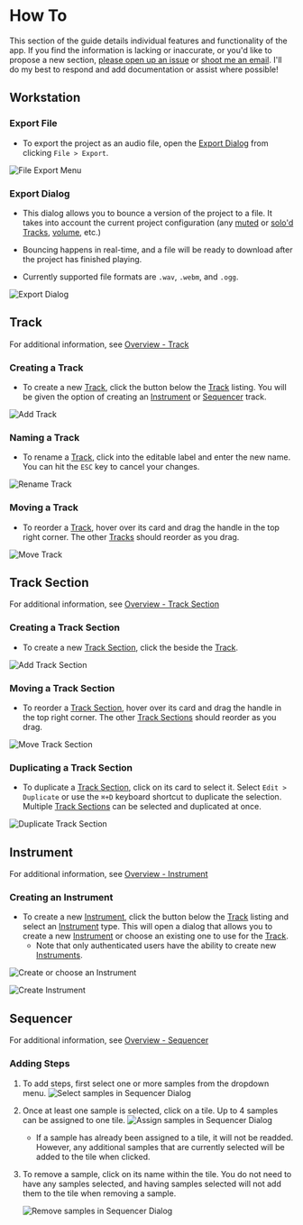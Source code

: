 # How To

This section of the guide details individual features and functionality of the app. If you find the information is lacking or inaccurate, or you'd like to propose a new section, [please open up an issue](https://github.com/brandongregoryscott/beets/issues/new) or [shoot me an email](mailto:contact@brandonscott.me). I'll do my best to respond and add documentation or assist where possible!

## Workstation

### Export File

-   To export the project as an audio file, open the [Export Dialog](#export-dialog) from clicking `File > Export`.

![File Export Menu](../../public/assets/FileExportMenu.png)

### Export Dialog

-   This dialog allows you to bounce a version of the project to a file. It takes into account the current project configuration (any [muted](./overview#mute) or [solo'd](./overview#solo) [Tracks](#track), [volume](./overview#volume), etc.)

-   Bouncing happens in real-time, and a file will be ready to download after the project has finished playing.

-   Currently supported file formats are `.wav`, `.webm`, and `.ogg`.

![Export Dialog](../../public/assets/ExportDialog.png)

## Track

For additional information, see [Overview - Track](./overview#track)

### Creating a Track

-   To create a new [Track](#track), click the button below the [Track](#track) listing. You will be given the option of creating an [Instrument](#instrument) or [Sequencer](#sequencer) track.

![Add Track](../../public/assets/AddTrack.png)

### Naming a Track

-   To rename a [Track](#track), click into the editable label and enter the new name. You can hit the `ESC` key to cancel your changes.

![Rename Track](../../public/assets/RenameTrack.png)

### Moving a Track

-   To reorder a [Track](#track), hover over its card and drag the handle in the top right corner. The other [Tracks](#track) should reorder as you drag.

![Move Track](../../public/assets/MoveTrack.gif)

## Track Section

For additional information, see [Overview - Track Section](./overview#track-section)

### Creating a Track Section

-   To create a new [Track Section](#track-section), click the beside the [Track](#track).

![Add Track Section](../../public/assets/AddTrackSection.png)

### Moving a Track Section

-   To reorder a [Track Section](#track-section), hover over its card and drag the handle in the top right corner. The other [Track Sections](#track-section) should reorder as you drag.

![Move Track Section](../../public/assets/MoveTrackSection.gif)

### Duplicating a Track Section

-   To duplicate a [Track Section](#track-section), click on its card to select it. Select `Edit > Duplicate` or use the `⌘+D` keyboard shortcut to duplicate the selection. Multiple [Track Sections](#track-section) can be selected and duplicated at once.

![Duplicate Track Section](../../public/assets/DuplicateTrackSection.gif)

## Instrument

For additional information, see [Overview - Instrument](./overview#instrument)

### Creating an Instrument

-   To create a new [Instrument](#instrument), click the button below the [Track](#track) listing and select an [Instrument](#instrument) type. This will open a dialog that allows you to create a new [Instrument](#instrument) or choose an existing one to use for the [Track](#track).
    -   Note that only authenticated users have the ability to create new [Instruments](#instrument).

![Create or choose an Instrument](../../public/assets/CreateOrChooseInstrument.png)

![Create Instrument](../../public/assets/CreateInstrument.png)

## Sequencer

For additional information, see [Overview - Sequencer](./overview#sequener)

### Adding Steps

1. To add steps, first select one or more samples from the dropdown menu.
   ![Select samples in Sequencer Dialog](../../public/assets/SequencerSelectSamples.png)
1. Once at least one sample is selected, click on a tile. Up to 4 samples can be assigned to one tile.
   ![Assign samples in Sequencer Dialog](../../public/assets/SequencerSelectAssignSamples.gif)
    - If a sample has already been assigned to a tile, it will not be readded. However, any additional samples that are currently selected will be added to the tile when clicked.
1. To remove a sample, click on its name within the tile. You do not need to have any samples selected, and having samples selected will not add them to the tile when removing a sample.

    ![Remove samples in Sequencer Dialog](../../public/assets/SequencerRemoveSamples.gif)

